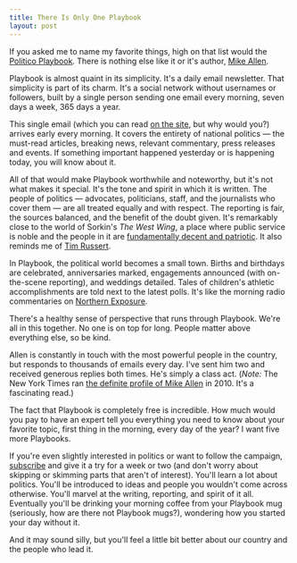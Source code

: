 ```yaml
--- 
title: There Is Only One Playbook
layout: post
---
```

If you asked me to name my favorite things, high on that list would the [Politico Playbook][pb]. There is nothing else like it or it's author, [Mike Allen][mike].

Playbook is almost quaint in its simplicity. It's a daily email newsletter. That simplicity is part of its charm. It's a social network without usernames or followers, built by a single person sending one email every morning, seven days a week, 365 days a year.

This single email (which you can read [on the site][pb], but why would you?) arrives early every morning. It covers the entirety of national politics — the must-read articles, breaking news, relevant commentary, press releases and events. If something important happened yesterday or is happening today, you will know about it. 

All of that would make Playbook worthwhile and noteworthy, but it's not what makes it special. It's the tone and spirit in which it is written. The people of politics — advocates, politicians, staff, and the journalists who cover them — are all treated equally and with respect. The reporting is fair, the sources balanced, and the benefit of the doubt given. It's remarkably close to the world of Sorkin's _The West Wing_, a place where public service is noble and the people in it are [fundamentally decent and patriotic](/2008/09/26/don-t-call-them-worthless/). It also reminds me of [Tim Russert](/2008/06/22/sundays-without-tim/).

In Playbook, the political world becomes a small town. Births and birthdays are celebrated, anniversaries marked, engagements announced (with on-the-scene reporting), and weddings detailed. Tales of children's athletic accomplishments are told next to the latest polls. It's like the morning radio commentaries on [Northern Exposure][ne].

There's a healthy sense of perspective that runs through Playbook. We're all in this together. No one is on top for long. People matter above everything else, so be kind. 

Allen is constantly in touch with the most powerful people in the country, but responds to thousands of emails every day. I've sent him two and received generous replies both times. He's simply a class act. (_Note:_ The New York Times ran [the definite profile of Mike Allen][nyt] in 2010. It's a fascinating read.)

The fact that Playbook is completely free is incredible. How much would you pay to have an expert tell you everything you need to know about your favorite topic, first thing in the morning, every day of the year? I want five more Playbooks.

If you're even slightly interested in politics or want to follow the campaign, [subscribe][pb] and give it a try for a week or two (and don't worry about skipping or skimming parts that aren't of interest). You'll learn a lot about politics. You'll be introduced to ideas and people you wouldn't come across otherwise. You'll marvel at the writing, reporting, and spirit of it all. Eventually you'll be drinking your morning coffee from your Playbook mug (seriously, how are there not Playbook mugs?), wondering how you started your day without it.

And it may sound silly, but you'll feel a little bit better about our country and the people who lead it.

[pb]: http://www.politico.com/playbook/
[mike]: http://twitter.com/mikeallen
[nyt]: http://www.nytimes.com/2010/04/25/magazine/25allen-t.html?pagewanted=all
[ne]: http://en.wikipedia.org/wiki/Northern_Exposure
[ww]: http://brianbailey.me/2008/09/26/don-t-call-them-worthless/
